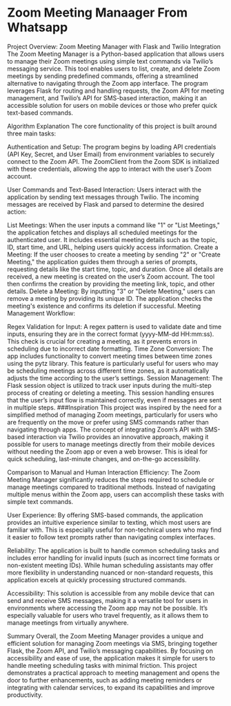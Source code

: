 # Zoom Meeting Manaager From Whatsapp
Project Overview: Zoom Meeting Manager with Flask and Twilio Integration
The Zoom Meeting Manager is a Python-based application that allows users to manage their Zoom meetings using simple text commands via Twilio’s messaging service. This tool enables users to list, create, and delete Zoom meetings by sending predefined commands, offering a streamlined alternative to navigating through the Zoom app interface. The program leverages Flask for routing and handling requests, the Zoom API for meeting management, and Twilio’s API for SMS-based interaction, making it an accessible solution for users on mobile devices or those who prefer quick text-based commands.

Algorithm Explanation
The core functionality of this project is built around three main tasks:

Authentication and Setup: The program begins by loading API credentials (API Key, Secret, and User Email) from environment variables to securely connect to the Zoom API. The ZoomClient from the Zoom SDK is initialized with these credentials, allowing the app to interact with the user’s Zoom account.

User Commands and Text-Based Interaction: Users interact with the application by sending text messages through Twilio. The incoming messages are received by Flask and parsed to determine the desired action:

List Meetings: When the user inputs a command like "1" or "List Meetings," the application fetches and displays all scheduled meetings for the authenticated user. It includes essential meeting details such as the topic, ID, start time, and URL, helping users quickly access information.
Create a Meeting: If the user chooses to create a meeting by sending "2" or "Create Meeting," the application guides them through a series of prompts, requesting details like the start time, topic, and duration. Once all details are received, a new meeting is created on the user’s Zoom account. The tool then confirms the creation by providing the meeting link, topic, and other details.
Delete a Meeting: By inputting "3" or "Delete Meeting," users can remove a meeting by providing its unique ID. The application checks the meeting's existence and confirms its deletion if successful.
Meeting Management Workflow:

Regex Validation for Input: A regex pattern is used to validate date and time inputs, ensuring they are in the correct format (yyyy-MM-dd HH:mm:ss). This check is crucial for creating a meeting, as it prevents errors in scheduling due to incorrect date formatting.
Time Zone Conversion: The app includes functionality to convert meeting times between time zones using the pytz library. This feature is particularly useful for users who may be scheduling meetings across different time zones, as it automatically adjusts the time according to the user’s settings.
Session Management: The Flask session object is utilized to track user inputs during the multi-step process of creating or deleting a meeting. This session handling ensures that the user’s input flow is maintained correctly, even if messages are sent in multiple steps.
###Inspiration
This project was inspired by the need for a simplified method of managing Zoom meetings, particularly for users who are frequently on the move or prefer using SMS commands rather than navigating through apps. The concept of integrating Zoom’s API with SMS-based interaction via Twilio provides an innovative approach, making it possible for users to manage meetings directly from their mobile devices without needing the Zoom app or even a web browser. This is ideal for quick scheduling, last-minute changes, and on-the-go accessibility.

Comparison to Manual and Human Interaction
Efficiency: The Zoom Meeting Manager significantly reduces the steps required to schedule or manage meetings compared to traditional methods. Instead of navigating multiple menus within the Zoom app, users can accomplish these tasks with simple text commands.

User Experience: By offering SMS-based commands, the application provides an intuitive experience similar to texting, which most users are familiar with. This is especially useful for non-technical users who may find it easier to follow text prompts rather than navigating complex interfaces.

Reliability: The application is built to handle common scheduling tasks and includes error handling for invalid inputs (such as incorrect time formats or non-existent meeting IDs). While human scheduling assistants may offer more flexibility in understanding nuanced or non-standard requests, this application excels at quickly processing structured commands.

Accessibility: This solution is accessible from any mobile device that can send and receive SMS messages, making it a versatile tool for users in environments where accessing the Zoom app may not be possible. It’s especially valuable for users who travel frequently, as it allows them to manage meetings from virtually anywhere.

Summary
Overall, the Zoom Meeting Manager provides a unique and efficient solution for managing Zoom meetings via SMS, bringing together Flask, the Zoom API, and Twilio’s messaging capabilities. By focusing on accessibility and ease of use, the application makes it simple for users to handle meeting scheduling tasks with minimal friction. This project demonstrates a practical approach to meeting management and opens the door to further enhancements, such as adding meeting reminders or integrating with calendar services, to expand its capabilities and improve productivity.
